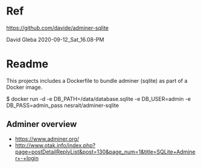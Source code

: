 

# Ref

https://github.com/davide/adminer-sqlite

David Gleba
2020-09-12_Sat_16.08-PM



# Readme

This projects includes a Dockerfile to bundle adminer (sqlite) as part of a Docker image.

$ docker run -d -e DB_PATH=/data/database.sqlite -e DB_USER=admin -e DB_PASS=admin_pass nesrait/adminer-sqlite

Adminer overview
----------------

  - https://www.adminer.org/
  - http://www.otak.info/index.php?page=postDetailReplyList&post=130&page_num=1&title=SQLite+Adminer+-+login
